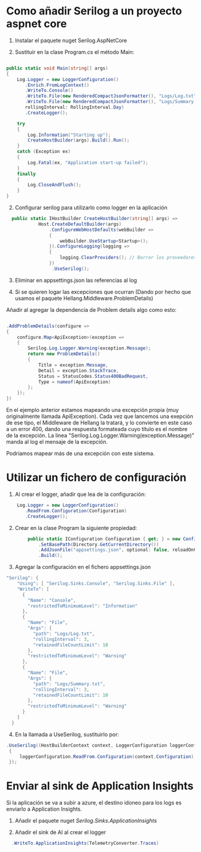 # Como añadir Serilog a un proyecto aspnet core

1. Instalar el paquete nuget Serilog.AspNetCore

2. Sustituir en la clase Program.cs el método Main:

````csharp

public static void Main(string[] args)
{
    Log.Logger = new LoggerConfiguration()
       .Enrich.FromLogContext()
       .WriteTo.Console()
       .WriteTo.File(new RenderedCompactJsonFormatter(), "Logs/Log.txt", rollingInterval: RollingInterval.Day)
       .WriteTo.File(new RenderedCompactJsonFormatter(), "Logs/Summary.txt", restrictedToMinimumLevel: Serilog.Events.LogEventLevel.Warning,
       rollingInterval: RollingInterval.Day)
       .CreateLogger();

    try
    {
        Log.Information("Starting up");
        CreateHostBuilder(args).Build().Run();
    }
    catch (Exception ex)
    {
        Log.Fatal(ex, "Application start-up failed");
    }
    finally
    {
        Log.CloseAndFlush();
    }
}

````

2. Configurar serilog para utilizarlo como logger en la aplicación

````csharp
  public static IHostBuilder CreateHostBuilder(string[] args) =>
            Host.CreateDefaultBuilder(args)
                .ConfigureWebHostDefaults(webBuilder =>
                {
                    webBuilder.UseStartup<Startup>();
                }).ConfigureLogging(logging =>
                {
                    logging.ClearProviders(); // Borrar los proveedores prerregistrados de ASP NET Core.
                })
                 .UseSerilog();
````

3. Eliminar en appsettings.json las referencias al log

4. Si se quieren logar las excepciones que ocurran (Dando por hecho que usamos el paquete Hellang.Middleware.ProblemDetails)

Añadir al agregar la dependencia de Problem details algo como esto:

````csharp

.AddProblemDetails(configure =>
{
    configure.Map<ApiException>(exception =>
    {
        Serilog.Log.Logger.Warning(exception.Message);
        return new ProblemDetails()
        {
            Title = exception.Message,
            Detail = exception.StackTrace,
            Status = StatusCodes.Status400BadRequest,
            Type = nameof(ApiException)
        };
    });
})
````

En el ejemplo anterior estamos mapeando una excepción propia (muy originalmente llamada ApiException). Cada vez que lancemos una exepción de ese tipo, el Middleware de Hellang la tratará, y lo convierte en este caso a un error 400, dando una respuesta formateada cuyo título es el nombre de la excepción.
La linea "Serilog.Log.Logger.Warning(exception.Message)" manda al log el mensaje de la excepción.

Podríamos mapear más de una excepción con este sistema.

# Utilizar un fichero de configuración

1. Al crear el logger, añadir que lea de la configuración:

````csharp
    Log.Logger = new LoggerConfiguration()
       .ReadFrom.Configuration(Configuration)
       .CreateLogger();
````

2. Crear en la clase Program la siguiente propiedad:
````csharp
        public static IConfiguration Configuration { get; } = new ConfigurationBuilder()
            .SetBasePath(Directory.GetCurrentDirectory())
            .AddJsonFile("appsettings.json", optional: false, reloadOnChange: true)
            .Build();
````

3. Agregar la configuración en el fichero appsettings.json
````csharp
"Serilog": {
    "Using": [ "Serilog.Sinks.Console", "Serilog.Sinks.File" ],
    "WriteTo": [
      {
        "Name": "Console",
        "restrictedToMinimumLevel": "Information"
      },
      {
        "Name": "File",
        "Args": {
          "path": "Logs/Log.txt",
          "rollingInterval": 3,
          "retainedFileCountLimit": 10
        },
        "restrictedToMinimumLevel": "Warning"
      },
      {
        "Name": "File",
        "Args": {
          "path": "Logs/Summary.txt",
          "rollingInterval": 3,
          "retainedFileCountLimit": 10
        },
        "restrictedToMinimumLevel": "Warning"
      }
    ]
  }
````

4. En la llamada a UseSerilog, sustituirlo por:
````csharp
.UseSerilog((HostBuilderContext context, LoggerConfiguration loggerConfiguration) =>
 {
     loggerConfiguration.ReadFrom.Configuration(context.Configuration);
 });
````

# Enviar al sink de Application Insights

Si la aplicación se va a subir a azure, el destino idoneo para los logs es enviarlo a Application Insights.

1. Añadir el paquete nuget *Serilog.Sinks.ApplicationInsights*

2. Añadir el sink de AI al crear el logger

````csharp
  .WriteTo.ApplicationInsights(TelemetryConverter.Traces)
````

